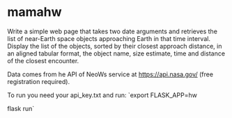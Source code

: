 # mamahw

Write a simple web page that takes two date arguments and retrieves the list of near-Earth space objects approaching Earth in that time interval.
Display the list of the objects, sorted by their closest approach distance, in an aligned tabular format, the object name,
size estimate, time and distance of the closest encounter.

Data comes from he API of NeoWs service at https://api.nasa.gov/ (free registration required).



To run you need your api_key.txt and run:
`export FLASK_APP=hw

flask run`

